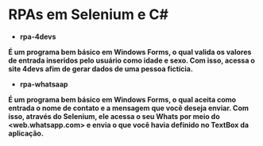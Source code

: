 # RPAs em Selenium e C#

* <b color="blue">rpa-4devs<b>

É um programa bem básico em Windows Forms, o qual valida os valores de entrada inseridos pelo usuário como idade e sexo. Com isso, acessa o site <b>4devs<b> afim de gerar dados de uma pessoa fictícia.
<br/>

* <b>rpa-whatsaap<b>

É um programa bem básico em Windows Forms, o qual aceita como entrada o nome de contato e a mensagem que você deseja enviar. Com isso, através do Selenium, ele acessa o seu Whats por meio do <web.whatsapp.com> e envia o que você havia definido no TextBox da aplicação.

<br/>
 
